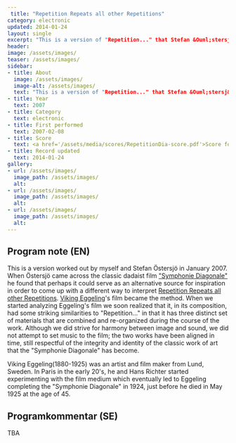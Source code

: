 ```yaml
---
 title: "Repetition Repeats all other Repetitions"
category: electronic
updated: 2014-01-24
layout: single
excerpt: "This is a version of "Repetition..." that Stefan &Ouml;stersj&ouml; and myself worked out to be performed along with the classic dadaist film "Symphonie Diagonale""
header: 
image: /assets/images/
teaser: /assets/images/
sidebar:
- title: About
  image: /assets/images/
  image-alt: /assets/images/
  text: "This is a version of "Repetition..." that Stefan &Ouml;stersj&ouml; and myself worked out to be performed along with the classic dadaist film "Symphonie Diagonale""
- title: Year
  text: 2007
- title: Category
  text: electronic
- title: First performed
  text: 2007-02-08
- title: Score
  text: <a href='/assets/media/scores/RepetitionDia-score.pdf'>Score for Repetition Repeats all other Repetitions</a>
- title: Record updated
  text: 2014-01-24
gallery:
- url: /assets/images/
  image_path: /assets/images/
  alt: 
- url: /assets/images/
  image_path: /assets/images/
  alt: 
- url: /assets/images/
  image_path: /assets/images/
  alt: 
---
```

<h2>Program note (EN)</h2>
This is a version worked out by myself and Stefan &Ouml;stersj&ouml; in January 2007. When &Ouml;stersj&ouml; came across the classic dadaist film <a title="Watch the film here." href="http://www.rooke.se/diasymf/diagonal3.html">"Symphonie Diagonale"</a> he found that perhaps it could serve as an alternative source for inspiration in order to come up with a different way to interpret <a href="index.jsp?metaId=music&id=comp&field=id&query=8&show=1#8">Repetition Repeats all other Repetitions</a>. <a href="http://en.wikipedia.org/wiki/Viking_Eggeling">Viking Eggeling</a>'s film became the method. When we started analyzing Eggeling's film we soon realized that it, in its composition, had some striking similarities to "Repetition..." in that it has three distinct set of materials that are combined and re-organized during the course of the work. Although we did strive for harmony between image and sound, we did not attempt to set music to the film; the two works have been aligned in time, still respectful of the integrity and identity of the classic work of art that the "Symphonie Diagonale" has become.


Viking Eggeling(1880-1925) was an artist and film maker from Lund, Sweden. In Paris in the early 20's, he and Hans Richter started experimenting with the film medium which eventually led to Eggeling completing the "Symphonie Diagonale" in 1924, just before he died in May 1925 at the age of 45.

<h2>Programkommentar (SE)</h2>
TBA



